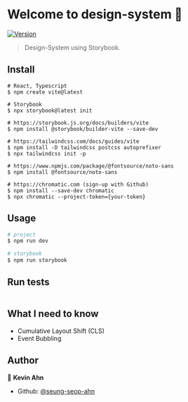 # Welcome to design-system 👋
[![Version](https://img.shields.io/npm/v/design-system.svg)](https://www.npmjs.com/package/design-system)

> Design-System using Storybook.

## Install

```shell
# React, Typescript
$ npm create vite@latest

# Storybook
$ npx storybook@latest init

# https://storybook.js.org/docs/builders/vite
$ npm install @storybook/builder-vite --save-dev

# https://tailwindcss.com/docs/guides/vite
$ npm install -D tailwindcss postcss autoprefixer
$ npx tailwindcss init -p

# https://www.npmjs.com/package/@fontsource/noto-sans
$ npm install @fontsource/noto-sans

# https://chromatic.com (sign-up with Github)
$ npm install --save-dev chromatic
$ npx chromatic --project-token={your-token}
```

## Usage

```sh
# project
$ npm run dev

# storybook
$ npm run storybook
```

## Run tests

```sh
```

## What I need to know

- Cumulative Layout Shift (CLS)
- Event Bubbling

## Author

👤 **Kevin Ahn**

* Github: [@seung-seop-ahn](https://github.com/seung-seop-ahn)